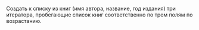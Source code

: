 Создать к списку из книг (имя автора, название, год издания) три итератора, пробегающие список книг соответственно по трем полям по возрастанию.
